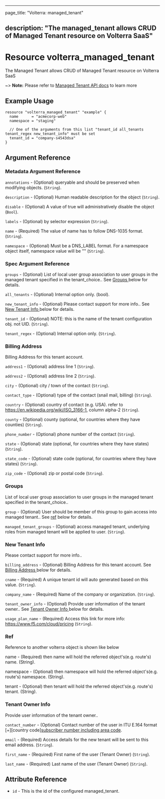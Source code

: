 ---

page_title: "Volterra: managed_tenant"

description: "The managed_tenant allows CRUD of Managed Tenant resource on Volterra SaaS"
-----------------------------------------------------------------------------------------

Resource volterra_managed_tenant
================================

The Managed Tenant allows CRUD of Managed Tenant resource on Volterra SaaS

~> **Note:** Please refer to [Managed Tenant API docs](https://docs.cloud.f5.com/docs/api/managed-tenant) to learn more

Example Usage
-------------

```hcl
resource "volterra_managed_tenant" "example" {
  name      = "acmecorp-web"
  namespace = "staging"

  // One of the arguments from this list "tenant_id all_tenants tenant_regex new_tenant_info" must be set
  tenant_id = "company-s4543dsa"
}

```

Argument Reference
------------------

### Metadata Argument Reference

`annotations` - (Optional) queryable and should be preserved when modifying objects. (`String`).

`description` - (Optional) Human readable description for the object (`String`).

`disable` - (Optional) A value of true will administratively disable the object (`Bool`).

`labels` - (Optional) by selector expression (`String`).

`name` - (Required) The value of name has to follow DNS-1035 format. (`String`).

`namespace` - (Optional) Must be a DNS_LABEL format. For a namespace object itself, namespace value will be "" (`String`).

### Spec Argument Reference

`groups` - (Optional) List of local user group association to user groups in the managed tenant specified in the tenant_choice.. See [Groups ](#groups) below for details.

`all_tenants` - (Optional) Internal option only. (bool).

`new_tenant_info` - (Optional) Please contact support for more info.. See [New Tenant Info ](#new-tenant-info) below for details.

`tenant_id` - (Optional) NOTE: this is the name of the tenant configuration obj. not UID. (`String`).

`tenant_regex` - (Optional) Internal option only. (`String`).

### Billing Address

Billing Address for this tenant account.

`address1` - (Optional) address line 1 (`String`).

`address2` - (Optional) address line 2 (`String`).

`city` - (Optional) city / town of the contact (`String`).

`contact_type` - (Optional) type of the contact (snail mail, billing) (`String`).

`country` - (Optional) country of contact (e.g. USA). refer to https://en.wikipedia.org/wiki/ISO_3166-1, column alpha-2 (`String`).

`county` - (Optional) county (optional, for countries where they have counties) (`String`).

`phone_number` - (Optional) phone number of the contact (`String`).

`state` - (Optional) state (optional, for countries where they have states) (`String`).

`state_code` - (Optional) state code (optional, for countries where they have states) (`String`).

`zip_code` - (Optional) zip or postal code (`String`).

### Groups

List of local user group association to user groups in the managed tenant specified in the tenant_choice..

`group` - (Optional) User should be member of this group to gain access into managed tenant.. See [ref](#ref) below for details.

`managed_tenant_groups` - (Optional) access managed tenant, underlying roles from managed tenant will be applied to user. (`String`).

### New Tenant Info

Please contact support for more info..

`billing_address` - (Optional) Billing Address for this tenant account. See [Billing Address ](#billing-address) below for details.

`cname` - (Required) A unique tenant id will auto generated based on this value. (`String`).

`company_name` - (Required) Name of the company or organization. (`String`).

`tenant_owner_info` - (Optional) Provide user information of the tenant owner.. See [Tenant Owner Info ](#tenant-owner-info) below for details.

`usage_plan_name` - (Required) Access this link for more info: https://www.f5.com/cloud/pricing (`String`).

### Ref

Reference to another volterra object is shown like below

name - (Required) then name will hold the referred object's(e.g. route's) name. (String).

namespace - (Optional) then namespace will hold the referred object's(e.g. route's) namespace. (String).

tenant - (Optional) then tenant will hold the referred object's(e.g. route's) tenant. (String).

### Tenant Owner Info

Provide user information of the tenant owner..

`contact_number` - (Optional) Contact number of the user in ITU E.164 format [+][country code][subscriber number including area code](`String`).

`email` - (Required) Access details for the new tenant will be sent to this email address. (`String`).

`first_name` - (Required) First name of the user (Tenant Owner) (`String`).

`last_name` - (Required) Last name of the user (Tenant Owner) (`String`).

Attribute Reference
-------------------

-	`id` - This is the id of the configured managed_tenant.
